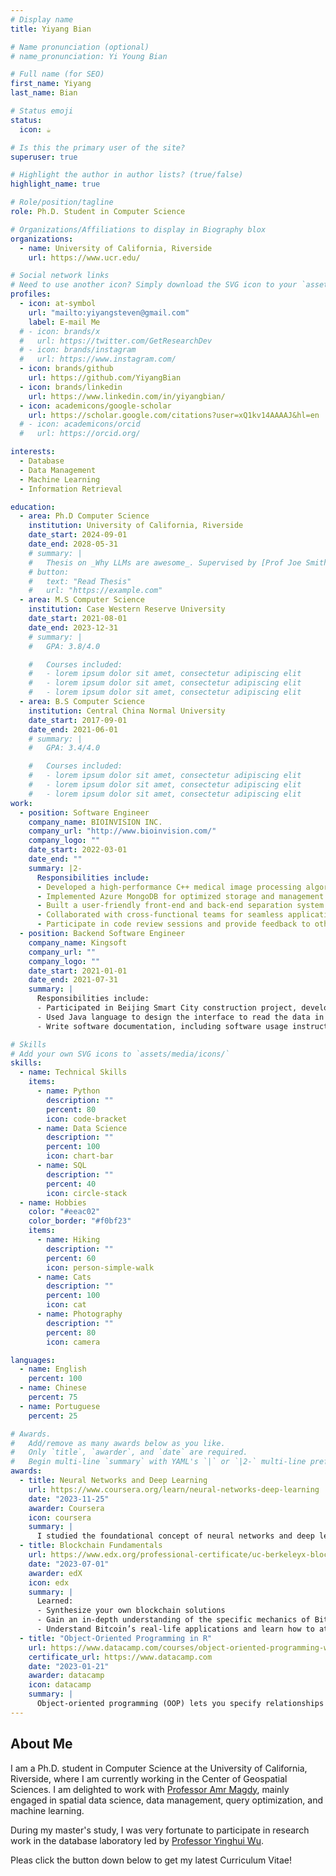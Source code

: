 ```yaml
---
# Display name
title: Yiyang Bian

# Name pronunciation (optional)
# name_pronunciation: Yi Young Bian

# Full name (for SEO)
first_name: Yiyang
last_name: Bian

# Status emoji
status:
  icon: ☕️

# Is this the primary user of the site?
superuser: true

# Highlight the author in author lists? (true/false)
highlight_name: true

# Role/position/tagline
role: Ph.D. Student in Computer Science

# Organizations/Affiliations to display in Biography blox
organizations:
  - name: University of California, Riverside
    url: https://www.ucr.edu/

# Social network links
# Need to use another icon? Simply download the SVG icon to your `assets/media/icons/` folder.
profiles:
  - icon: at-symbol
    url: "mailto:yiyangsteven@gmail.com"
    label: E-mail Me
  # - icon: brands/x
  #   url: https://twitter.com/GetResearchDev
  # - icon: brands/instagram
  #   url: https://www.instagram.com/
  - icon: brands/github
    url: https://github.com/YiyangBian
  - icon: brands/linkedin
    url: https://www.linkedin.com/in/yiyangbian/
  - icon: academicons/google-scholar
    url: https://scholar.google.com/citations?user=xQ1kv14AAAAJ&hl=en
  # - icon: academicons/orcid
  #   url: https://orcid.org/

interests:
  - Database
  - Data Management
  - Machine Learning
  - Information Retrieval

education:
  - area: Ph.D Computer Science
    institution: University of California, Riverside
    date_start: 2024-09-01
    date_end: 2028-05-31
    # summary: |
    #   Thesis on _Why LLMs are awesome_. Supervised by [Prof Joe Smith](https://example.com). Presented papers at 5 IEEE conferences with the contributions being published in 2 Springer journals.
    # button:
    #   text: "Read Thesis"
    #   url: "https://example.com"
  - area: M.S Computer Science
    institution: Case Western Reserve University
    date_start: 2021-08-01
    date_end: 2023-12-31
    # summary: |
    #   GPA: 3.8/4.0

    #   Courses included:
    #   - lorem ipsum dolor sit amet, consectetur adipiscing elit
    #   - lorem ipsum dolor sit amet, consectetur adipiscing elit
    #   - lorem ipsum dolor sit amet, consectetur adipiscing elit
  - area: B.S Computer Science
    institution: Central China Normal University
    date_start: 2017-09-01
    date_end: 2021-06-01
    # summary: |
    #   GPA: 3.4/4.0

    #   Courses included:
    #   - lorem ipsum dolor sit amet, consectetur adipiscing elit
    #   - lorem ipsum dolor sit amet, consectetur adipiscing elit
    #   - lorem ipsum dolor sit amet, consectetur adipiscing elit
work:
  - position: Software Engineer
    company_name: BIOINVISION INC.
    company_url: "http://www.bioinvision.com/"
    company_logo: ""
    date_start: 2022-03-01
    date_end: ""
    summary: |2-
      Responsibilities include:
      - Developed a high-performance C++ medical image processing algorithms for efficient 3D and 2D image processing.
      - Implemented Azure MongoDB for optimized storage and management of extensive 3D and 2D image datasets, resulting in enhanced data storage and retrieval efficiency.
      - Built a user-friendly front-end and back-end separation system using Python Flask and Vue, focusing on email-based one-time password (OTP) authentication and permission management.
      - Collaborated with cross-functional teams for seamless application integration with the company's core platform.
      - Participate in code review sessions and provide feedback to other team members to ensure code quality and maintainability.
  - position: Backend Software Engineer
    company_name: Kingsoft
    company_url: ""
    company_logo: ""
    date_start: 2021-01-01
    date_end: 2021-07-31
    summary: |
      Responsibilities include:
      - Participated in Beijing Smart City construction project, developed back-end application interface with Java language in the project, mainly used Spring Boot and Mybatis-Plus framework, and used Maven technology to manage back-end imported packages.
      - Used Java language to design the interface to read the data in Excel and Word documents and store the data in different objects. Design the database table structure, and finally the data stored in the company's cloud database (Kingsoft Cloud).
      - Write software documentation, including software usage instructions, testing instructions, and version update plans.

# Skills
# Add your own SVG icons to `assets/media/icons/`
skills:
  - name: Technical Skills
    items:
      - name: Python
        description: ""
        percent: 80
        icon: code-bracket
      - name: Data Science
        description: ""
        percent: 100
        icon: chart-bar
      - name: SQL
        description: ""
        percent: 40
        icon: circle-stack
  - name: Hobbies
    color: "#eeac02"
    color_border: "#f0bf23"
    items:
      - name: Hiking
        description: ""
        percent: 60
        icon: person-simple-walk
      - name: Cats
        description: ""
        percent: 100
        icon: cat
      - name: Photography
        description: ""
        percent: 80
        icon: camera

languages:
  - name: English
    percent: 100
  - name: Chinese
    percent: 75
  - name: Portuguese
    percent: 25

# Awards.
#   Add/remove as many awards below as you like.
#   Only `title`, `awarder`, and `date` are required.
#   Begin multi-line `summary` with YAML's `|` or `|2-` multi-line prefix and indent 2 spaces below.
awards:
  - title: Neural Networks and Deep Learning
    url: https://www.coursera.org/learn/neural-networks-deep-learning
    date: "2023-11-25"
    awarder: Coursera
    icon: coursera
    summary: |
      I studied the foundational concept of neural networks and deep learning. By the end, I was familiar with the significant technological trends driving the rise of deep learning; build, train, and apply fully connected deep neural networks; implement efficient (vectorized) neural networks; identify key parameters in a neural network’s architecture; and apply deep learning to your own applications.
  - title: Blockchain Fundamentals
    url: https://www.edx.org/professional-certificate/uc-berkeleyx-blockchain-fundamentals
    date: "2023-07-01"
    awarder: edX
    icon: edx
    summary: |
      Learned:
      - Synthesize your own blockchain solutions
      - Gain an in-depth understanding of the specific mechanics of Bitcoin
      - Understand Bitcoin’s real-life applications and learn how to attack and destroy Bitcoin, Ethereum, smart contracts and Dapps, and alternatives to Bitcoin’s Proof-of-Work consensus algorithm
  - title: "Object-Oriented Programming in R"
    url: https://www.datacamp.com/courses/object-oriented-programming-with-s3-and-r6-in-r
    certificate_url: https://www.datacamp.com
    date: "2023-01-21"
    awarder: datacamp
    icon: datacamp
    summary: |
      Object-oriented programming (OOP) lets you specify relationships between functions and the objects that they can act on, helping you manage complexity in your code. This is an intermediate level course, providing an introduction to OOP, using the S3 and R6 systems. S3 is a great day-to-day R programming tool that simplifies some of the functions that you write. R6 is especially useful for industry-specific analyses, working with web APIs, and building GUIs.
---
```


## About Me

I am a Ph.D. student in Computer Science at the University of California, Riverside, where I am currently working in the Center of Geospatial Sciences. I am delighted to work with [Professor Amr Magdy](https://www.cs.ucr.edu/~amagdy/), mainly engaged in spatial data science, data management, query optimization, and machine learning.

During my master's study, I was very fortunate to participate in research work in the database laboratory led by [Professor Yinghui Wu](https://yinghwu.github.io/).

Pleas click the button down below to get my latest Curriculum Vitae!
